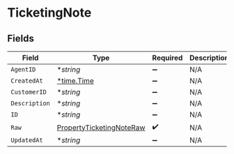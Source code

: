 # TicketingNote


## Fields

| Field                                                                       | Type                                                                        | Required                                                                    | Description                                                                 |
| --------------------------------------------------------------------------- | --------------------------------------------------------------------------- | --------------------------------------------------------------------------- | --------------------------------------------------------------------------- |
| `AgentID`                                                                   | **string*                                                                   | :heavy_minus_sign:                                                          | N/A                                                                         |
| `CreatedAt`                                                                 | [*time.Time](https://pkg.go.dev/time#Time)                                  | :heavy_minus_sign:                                                          | N/A                                                                         |
| `CustomerID`                                                                | **string*                                                                   | :heavy_minus_sign:                                                          | N/A                                                                         |
| `Description`                                                               | **string*                                                                   | :heavy_minus_sign:                                                          | N/A                                                                         |
| `ID`                                                                        | **string*                                                                   | :heavy_minus_sign:                                                          | N/A                                                                         |
| `Raw`                                                                       | [PropertyTicketingNoteRaw](../../models/shared/propertyticketingnoteraw.md) | :heavy_check_mark:                                                          | N/A                                                                         |
| `UpdatedAt`                                                                 | **string*                                                                   | :heavy_minus_sign:                                                          | N/A                                                                         |